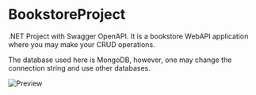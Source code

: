 # BookstoreProject


.NET Project with Swagger OpenAPI. It is a bookstore WebAPI application where you may make your CRUD operations.

The database used here is MongoDB, however, one may change the connection string and use other databases.

![Preview](https://iili.io/J1vYXAF.png)

